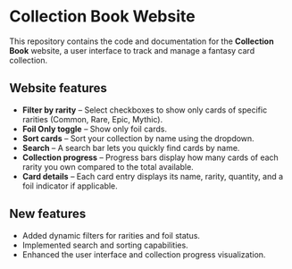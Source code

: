 # Collection Book Website

This repository contains the code and documentation for the **Collection Book** website, a user interface to track and manage a fantasy card collection.

## Website features

- **Filter by rarity** – Select checkboxes to show only cards of specific rarities (Common, Rare, Epic, Mythic).
- **Foil Only toggle** – Show only foil cards.
- **Sort cards** – Sort your collection by name using the dropdown.
- **Search** – A search bar lets you quickly find cards by name.
- **Collection progress** – Progress bars display how many cards of each rarity you own compared to the total available.
- **Card details** – Each card entry displays its name, rarity, quantity, and a foil indicator if applicable.

## New features

- Added dynamic filters for rarities and foil status.
- Implemented search and sorting capabilities.
- Enhanced the user interface and collection progress visualization.
